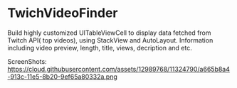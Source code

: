 # TwichVideoFinder

Build highly customized UITableViewCell to display data fetched from Twitch API( top videos), using StackView and AutoLayout. Information including video preview, length, title, views,  decription and etc.  

ScreenShots: https://cloud.githubusercontent.com/assets/12989768/11324790/a665b8a4-913c-11e5-8b20-9ef65a80332a.png
